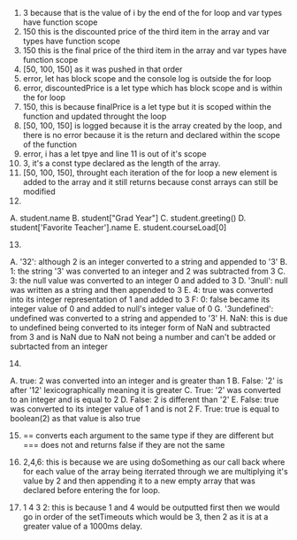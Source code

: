 1. 3 because that is the value of i by the end of the for loop and var types have function scope
2. 150 this is the discounted price of the third item in the array and var types have function scope
3. 150 this is the final price of the third item in the array and var types have function scope
4. [50, 100, 150] as it was pushed in that order
5. error, let has block scope and the console log is outside the for loop
6. error, discountedPrice is a let type which has block scope and is within the for loop
7. 150, this is because finalPrice is a let type but it is scoped within the function and updated throught the loop
8. [50, 100, 150] is logged because it is the array created by the loop, and there is no error because it is the return and declared within the scope of the function
9. error, i has a let tpye and line 11 is out of it's scope
10. 3, it's a const type declared as the length of the array.
11. [50, 100, 150], throught each iteration of the for loop a new element is added to the array and it still returns because const arrays can still be modified
12. 
A. student.name 
B. student["Grad Year"] 
C. student.greeting() 
D. student['Favorite Teacher'].name 
E. student.courseLoad[0]

13. 
A. '32': although 2 is an integer converted to a string and appended to '3' 
B. 1: the string '3' was converted to an integer and 2 was subtracted from 3
C. 3: the null value was converted to an integer 0 and added to 3
D. '3null': null was written as a string and then appended to 3 
E. 4: true was converted into its integer representation of 1 and added to 3
F: 0: false became its integer value of 0 and added to null's integer value of 0
G. '3undefined': undefined was converted to a string and appended to '3'
H. NaN: this is due to undefined being converted to its integer form of NaN and subtracted from 3 and is NaN due to NaN not being a number and can't be added or subrtacted from an integer

14. 
A. true: 2 was converted into an integer and is greater than 1
B. False: '2' is after '12' lexicographically meaning it is greater
C. True: '2' was converted to an integer and is equal to 2
D. False: 2 is different than '2'
E. False: true was converted to its integer value of 1 and is not 2
F. True: true is equal to boolean(2) as that value is also true

15. == converts each argument to the same type if they are different but === does not and returns false if they are not the same

17. 2,4,6: this is because we are using doSomething as our call back where for each value of the array being iterrated through we are multiplying it's value by 2 and then appending it to a new empty array that was declared before entering the for loop. 

19. 1 4 3 2: this is because 1 and 4 would be outputted first then we would go in order of the setTimeouts which would be 3, then 2 as it is at a greater value of a 1000ms delay. 